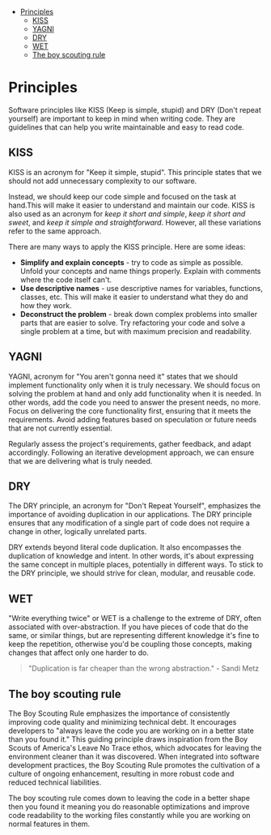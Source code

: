 - [Principles](#principles)
  - [KISS](#kiss)
  - [YAGNI](#yagni)
  - [DRY](#dry)
  - [WET](#wet)
  - [The boy scouting rule](#the-boy-scouting-rule)

# Principles

Software principles like KISS (Keep is simple, stupid) and DRY (Don't repeat yourself) are important to keep in mind when writing code. They are guidelines that can help you write maintainable and easy to read code.

## KISS

KISS is an acronym for "Keep it simple, stupid". This principle states that we should not add unnecessary complexity to our software.

Instead, we should keep our code simple and focused on the task at hand.This will make it easier to understand and maintain our code.
KISS is also used as an acronym for _keep it short and simple_, _keep it short and sweet_, and _keep it simple and straightforward_. However, all these variations refer to the same approach.

There are many ways to apply the KISS principle. Here are some ideas:

- **Simplify and explain concepts** - try to code as simple as possible. Unfold your concepts and name things properly. Explain with comments where the code itself can't.
- **Use descriptive names** - use descriptive names for variables, functions, classes, etc. This will make it easier to understand what they do and how they work.
- **Deconstruct the problem** - break down complex problems into smaller parts that are easier to solve. Try refactoring your code and solve a single problem at a time, but with maximum precision and readability.

## YAGNI

YAGNI, acronym for "You aren't gonna need it" states that we should implement functionality only when it is truly necessary.
We should focus on solving the problem at hand and only add functionality when it is needed.
In other words, add the code you need to answer the present needs, no more. Focus on delivering the core functionality first, ensuring that it meets the requirements.
Avoid adding features based on speculation or future needs that are not currently essential.

Regularly assess the project's requirements, gather feedback, and adapt accordingly. Following an iterative development approach, we can ensure that we are delivering what is truly needed.

## DRY

The DRY principle, an acronym for "Don't Repeat Yourself", emphasizes the importance of avoiding duplication in our applications.
The DRY principle ensures that any modification of a single part of code does not require a change in other, logically unrelated parts.

DRY extends beyond literal code duplication. It also encompasses the duplication of knowledge and intent. In other words, it's about expressing the same concept in multiple places,
potentially in different ways. To stick to the DRY principle, we should strive for clean, modular, and reusable code.

## WET

"Write everything twice" or WET is a challenge to the extreme of DRY, often associated with over-abstraction. If you have pieces of code that do the same, or similar things,
but are representing different knowledge it's fine to keep the repetition, otherwise you'd be coupling those concepts, making changes that affect only one harder to do.

> "Duplication is far cheaper than the wrong abstraction." - Sandi Metz

## The boy scouting rule

The Boy Scouting Rule emphasizes the importance of consistently improving code quality and minimizing technical debt. It encourages developers to
"always leave the code you are working on in a better state than you found it." This guiding principle draws inspiration from the Boy Scouts of America's Leave No Trace ethos,
which advocates for leaving the environment cleaner than it was discovered. When integrated into software development practices, the Boy Scouting Rule promotes the cultivation of a culture of ongoing enhancement,
resulting in more robust code and reduced technical liabilities.

The boy scouting rule comes down to leaving the code in a better shape then you found it meaning you do reasonable optimizations and improve code readability to the working files constantly
while you are working on normal features in them.

